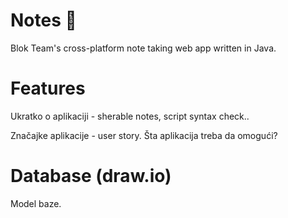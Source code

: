 # Notes 📝

Blok Team's cross-platform note taking web app written in Java.

# Features





Ukratko o aplikaciji - sherable notes, script syntax check..

Značajke aplikacije - user story.
Šta aplikacija treba da omogući?

# Database (draw.io)

Model baze.
